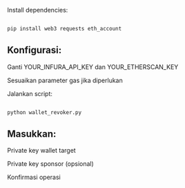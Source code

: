 Install dependencies:

```bash

pip install web3 requests eth_account

```
## Konfigurasi:

Ganti YOUR_INFURA_API_KEY dan YOUR_ETHERSCAN_KEY

Sesuaikan parameter gas jika diperlukan

Jalankan script:

```bash

python wallet_revoker.py

```
## Masukkan:

Private key wallet target

Private key sponsor (opsional)

Konfirmasi operasi